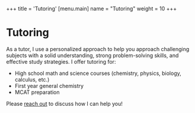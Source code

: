 +++
title = 'Tutoring'
[menu.main]
  name = "Tutoring"
  weight = 10
+++

# Tutoring

As a tutor, I use a personalized approach to help you approach challenging subjects with a solid understanding, strong problem-solving skills, and effective study strategies. I offer tutoring for:

* High school math and science courses (chemistry, physics, biology, calculus, etc.)
* First year general chemistry
* MCAT preparation

Please [reach out](../contact) to discuss how I can help you!